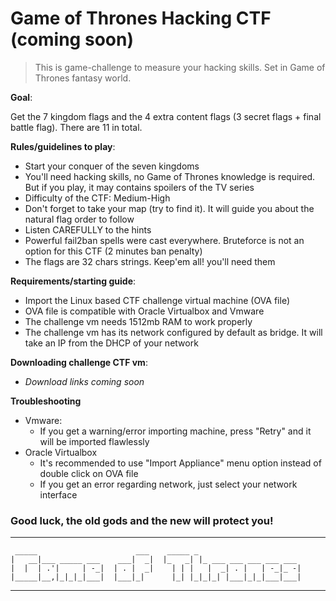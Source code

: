 # Game of Thrones Hacking CTF (coming soon)

> This is game-challenge to measure your hacking skills. Set in Game of Thrones fantasy world.

**Goal**:

Get the 7 kingdom flags and the 4 extra content flags (3 secret flags + final battle flag). There are 11 in total.

**Rules/guidelines to play**:

 - Start your conquer of the seven kingdoms
 - You'll need hacking skills, no Game of Thrones knowledge is required. But if you play, it may contains spoilers of the TV series
 - Difficulty of the CTF: Medium-High
 - Don't forget to take your map (try to find it). It will guide you about the natural flag order to follow
 - Listen CAREFULLY to the hints
 - Powerful fail2ban spells were cast everywhere. Bruteforce is not an option for this CTF (2 minutes ban penalty)
 - The flags are 32 chars strings. Keep'em all! you'll need them

**Requirements/starting guide**:

 - Import the Linux based CTF challenge virtual machine (OVA file)
 - OVA file is compatible with Oracle Virtualbox and Vmware
 - The challenge vm needs 1512mb RAM to work properly
 - The challenge vm has its network configured by default as bridge. It will take an IP from the DHCP of your network

**Downloading challenge CTF vm**:

 - _Download links coming soon_

**Troubleshooting**

 - Vmware:
   - If you get a warning/error importing machine, press "Retry" and it will be imported flawlessly
 - Oracle Virtualbox
   - It's recommended to use "Import Appliance" menu option instead of double click on OVA file
   - If you get an error regarding network, just select your network interface
 

### Good luck, the old gods and the new will protect you!

--------------------------------------
	 _____                      ___    _____ _                       
	|   __|___ _____ ___    ___|  _|  |_   _| |_ ___ ___ ___ ___ ___ 
	|  |  | .'|     | -_|  | . |  _|    | | |   |  _| . |   | -_|_ -|
	|_____|__,|_|_|_|___|  |___|_|      |_| |_|_|_| |___|_|_|___|___|
--------------------------------------